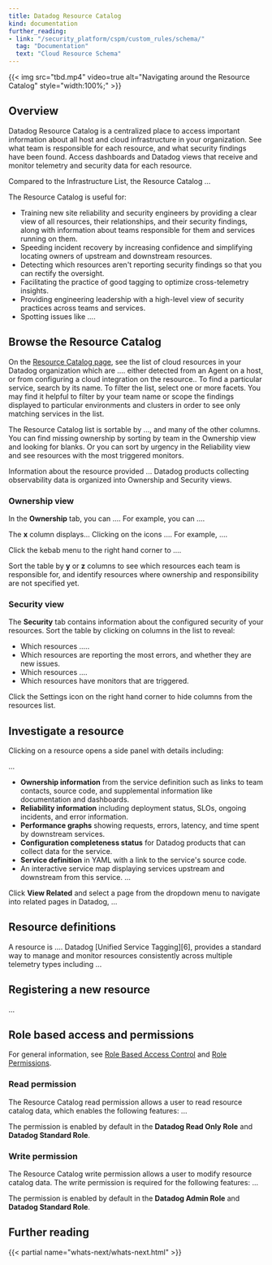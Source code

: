 ```yaml
---
title: Datadog Resource Catalog
kind: documentation
further_reading:
- link: "/security_platform/cspm/custom_rules/schema/"
  tag: "Documentation"
  text: "Cloud Resource Schema"
---
```



{{< img src="tbd.mp4" video=true alt="Navigating around the Resource Catalog" style="width:100%;" >}}

## Overview

Datadog Resource Catalog is a centralized place to access important information about all host and cloud infrastructure in your organization. See what team is responsible for each resource, and what security findings have been found. Access dashboards and Datadog views that receive and monitor telemetry and security data for each resource.

Compared to the Infrastructure List, the Resource Catalog ...

The Resource Catalog is useful for:
- Training new site reliability and security engineers by providing a clear view of all resources, their relationships, and their security findings, along with information about teams responsible for them and services running on them.
- Speeding incident recovery by increasing confidence and simplifying locating owners of upstream and downstream resources.
- Detecting which resources aren't reporting security findings so that you can rectify the oversight.
- Facilitating the practice of good tagging to optimize cross-telemetry insights.
- Providing engineering leadership with a high-level view of security practices across teams and services.
- Spotting issues like ....

## Browse the Resource Catalog

On the [Resource Catalog page][1], see the list of cloud resources in your Datadog organization which are .... either detected from an Agent on a host, or from configuring a cloud integration on the resource.. To find a particular service, search by its name. To filter the list, select one or more facets. You may find it helpful to filter by your team name or scope the findings displayed to particular environments and clusters in order to see only matching services in the list.

The Resource Catalog list is sortable by ..., and many of the other columns. You can find missing ownership by sorting by team in the Ownership view and looking for blanks. Or you can sort by urgency in the Reliability view and see resources with the most triggered monitors.

Information about the resource provided ... Datadog products collecting observability data is organized into Ownership and Security views.

### Ownership view

In the **Ownership** tab, you can .... For example, you can ....

The **x** column displays... Clicking on the icons .... For example, ....

Click the kebab menu to the right hand corner to ....

Sort the table by **y** or **z** columns to see which resources each team is responsible for, and identify resources where ownership and responsibility are not specified yet.

### Security view

The **Security** tab contains information about the configured security of your resources. Sort the table by clicking on columns in the list to reveal:

- Which resources .....
- Which resources are reporting the most errors, and whether they are new issues.
- Which resources ....
- Which resources have monitors that are triggered.

Click the Settings icon on the right hand corner to hide columns from the resources list.

## Investigate a resource

Clicking on a resource opens a side panel with details including:

...
- **Ownership information** from the service definition such as links to team contacts, source code, and supplemental information like documentation and dashboards.
- **Reliability information** including deployment status, SLOs, ongoing incidents, and error information.
- **Performance graphs** showing requests, errors, latency, and time spent by downstream services.
- **Configuration completeness status** for Datadog products that can collect data for the service.
- **Service definition** in YAML with a link to the service's source code.
- An interactive service map displaying services upstream and downstream from this service.
...

Click **View Related** and select a page from the dropdown menu to navigate into related pages in Datadog, ...

## Resource definitions

A resource is .... Datadog [Unified Service Tagging][6], provides a standard way to manage and monitor resources consistently across multiple telemetry types including ...


## Registering a new resource

...

## Role based access and permissions

For general information, see [Role Based Access Control][2] and [Role Permissions][3]. 

### Read permission

The Resource Catalog read permission allows a user to read resource catalog data, which enables the following features:
...

The permission is enabled by default in the **Datadog Read Only Role** and **Datadog Standard Role**.

### Write permission

The Resource Catalog write permission allows a user to modify resource catalog data. The write permission is required for the following features: 
...

The permission is enabled by default in the **Datadog Admin Role** and **Datadog Standard Role**.

## Further reading

{{< partial name="whats-next/whats-next.html" >}}

[1]: https://app.datadoghq.com/infrastructure/catalog
[2]: /account_management/rbac/
[3]: /account_management/rbac/permissions/
